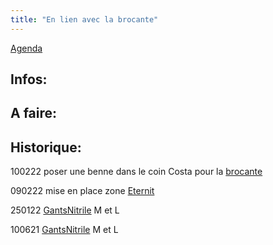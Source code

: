 ```yaml
---
title: "En lien avec la brocante"
---
```


[Agenda](notes/AgendaMaJournee.md) 
## Infos:

## A faire: 

## Historique:
100222 poser une benne dans le coin Costa pour la [brocante](notes/departements/D_Brocante.md)

090222 mise en place zone [Eternit](notes/gestionDesMatieres/Eternit.md)

250122 [GantsNitrile](notes/equipements/consommables/C_GantsNitrile.md) M et L

100621  [GantsNitrile](notes/equipements/consommables/C_GantsNitrile.md) M et L
